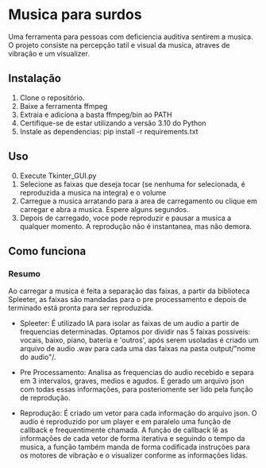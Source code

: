 # Musica para surdos
Uma ferramenta para pessoas com deficiencia auditiva sentirem a musica.
O projeto consiste na percepção tatil e visual da musica, atraves de vibração e um visualizer.

## Instalação

1. Clone o repositório.
2. Baixe a ferramenta ffmpeg
3. Extraia e adiciona a basta ffmpeg/bin ao PATH
4. Certifique-se de estar utilizando a versão 3.10 do Python
5. Instale as dependencias:
   pip install -r requirements.txt

## Uso

0. Execute Tkinter_GUI.py
1. Selecione as faixas que deseja tocar (se nenhuma for selecionada, é reproduzida a musica na integra) e o volume
2. Carregue a musica arratando para a area de carregamento ou clique em carregar e abra a musica. Espere alguns segundos.
3. Depois de carregado, voce pode reproduzir e pausar a musica a qualquer momento. A reprodução não é instantanea, mas não demora.

## Como funciona

### Resumo
Ao carregar a musica é feita a separação das faixas, a partir da biblioteca Spleeter, as faixas são mandadas para o pre processamento e depois de terminado está pronta para ser reproduzida.

- Spleeter:
É utilizado IA para isolar as faixas de um audio a partir de frequencias determinadas.
Optamos por dividir nas 5 faixas possiveis: vocais, baixo, piano, bateria e 'outros', após serem usoladas é criado um arquivo de audio .wav para cada uma das faixas na pasta output/"nome do audio"/.

- Pre Processamento:
Analisa as frequencias do audio recebido e separa em 3 intervalos, graves, medios e agudos.
É gerado um arquivo json com todas essas informações, para posteriomente ser lido pela função de reprodução.

- Reprodução:
É criado um vetor para cada informação do arquivo json.
O audio é reproduzido por um player e em paralelo uma função de callback e frequentimente chamada.
A função de callback lê as informações de cada vetor de forma iterativa e seguindo o tempo da musica, a função também manda de forma codificada instruções para os motores de vibração e o visualizer conforme as informações lidas.

